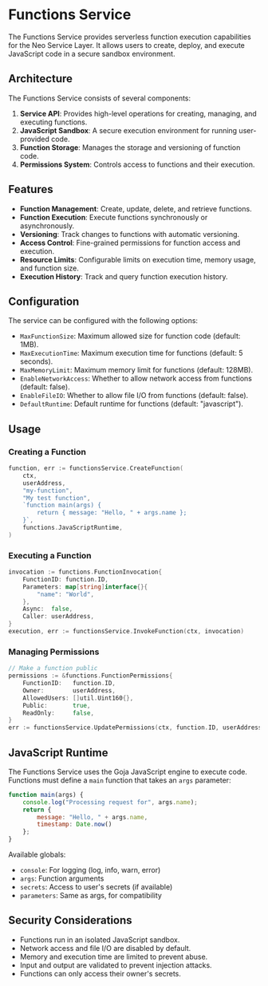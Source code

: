 # Functions Service

The Functions Service provides serverless function execution capabilities for the Neo Service Layer. It allows users to create, deploy, and execute JavaScript code in a secure sandbox environment.

## Architecture

The Functions Service consists of several components:

1. **Service API**: Provides high-level operations for creating, managing, and executing functions.
2. **JavaScript Sandbox**: A secure execution environment for running user-provided code.
3. **Function Storage**: Manages the storage and versioning of function code.
4. **Permissions System**: Controls access to functions and their execution.

## Features

- **Function Management**: Create, update, delete, and retrieve functions.
- **Function Execution**: Execute functions synchronously or asynchronously.
- **Versioning**: Track changes to functions with automatic versioning.
- **Access Control**: Fine-grained permissions for function access and execution.
- **Resource Limits**: Configurable limits on execution time, memory usage, and function size.
- **Execution History**: Track and query function execution history.

## Configuration

The service can be configured with the following options:

- `MaxFunctionSize`: Maximum allowed size for function code (default: 1MB).
- `MaxExecutionTime`: Maximum execution time for functions (default: 5 seconds).
- `MaxMemoryLimit`: Maximum memory limit for functions (default: 128MB).
- `EnableNetworkAccess`: Whether to allow network access from functions (default: false).
- `EnableFileIO`: Whether to allow file I/O from functions (default: false).
- `DefaultRuntime`: Default runtime for functions (default: "javascript").

## Usage

### Creating a Function

```go
function, err := functionsService.CreateFunction(
    ctx,
    userAddress,
    "my-function",
    "My test function",
    `function main(args) {
        return { message: "Hello, " + args.name };
    }`,
    functions.JavaScriptRuntime,
)
```

### Executing a Function

```go
invocation := functions.FunctionInvocation{
    FunctionID: function.ID,
    Parameters: map[string]interface{}{
        "name": "World",
    },
    Async:  false,
    Caller: userAddress,
}
execution, err := functionsService.InvokeFunction(ctx, invocation)
```

### Managing Permissions

```go
// Make a function public
permissions := &functions.FunctionPermissions{
    FunctionID:   function.ID,
    Owner:        userAddress,
    AllowedUsers: []util.Uint160{},
    Public:       true,
    ReadOnly:     false,
}
err := functionsService.UpdatePermissions(ctx, function.ID, userAddress, permissions)
```

## JavaScript Runtime

The Functions Service uses the Goja JavaScript engine to execute code. Functions must define a `main` function that takes an `args` parameter:

```javascript
function main(args) {
    console.log("Processing request for", args.name);
    return {
        message: "Hello, " + args.name,
        timestamp: Date.now()
    };
}
```

Available globals:
- `console`: For logging (log, info, warn, error)
- `args`: Function arguments
- `secrets`: Access to user's secrets (if available)
- `parameters`: Same as args, for compatibility

## Security Considerations

- Functions run in an isolated JavaScript sandbox.
- Network access and file I/O are disabled by default.
- Memory and execution time are limited to prevent abuse.
- Input and output are validated to prevent injection attacks.
- Functions can only access their owner's secrets.